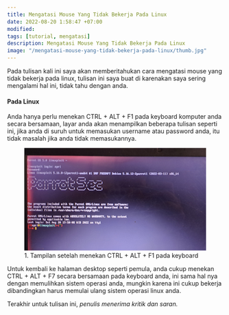 ```yaml
---
title: Mengatasi Mouse Yang Tidak Bekerja Pada Linux
date: 2022-08-20 1:58:47 +07:00
modified:
tags: [tutorial, mengatasi]
description: Mengatasi Mouse Yang Tidak Bekerja Pada Linux
image: "/mengatasi-mouse-yang-tidak-bekerja-pada-linux/thumb.jpg"
---
```


Pada tulisan kali ini saya akan memberitahukan cara mengatasi mouse yang tidak bekerja pada linux, tulisan ini saya buat di karenakan saya sering mengalami hal ini, tidak tahu dengan anda.

#### Pada Linux
Anda hanya perlu menekan CTRL + ALT + F1 pada keyboard komputer anda secara bersamaan, layar anda akan menampilkan beberapa tulisan seperti ini, jika anda di suruh untuk memasukan username atau password anda, itu tidak masalah jika anda tidak memasukannya.


<figure>
<img src="https://raw.githubusercontent.com/africode7/rtd/master/_posts/mengatasi-mouse-yang-tidak-bekerja-pada-linux/1.jpg" alt="1. Tampilan CTRL + ALT + F1">
<figcaption>1. Tampilan setelah menekan CTRL + ALT + F1 pada keyboard</figcaption>
</figure>


Untuk kembali ke halaman desktop seperti pemula, anda cukup menekan CTRL + ALT + F7 secara bersamaan pada keyboard anda, ini sama hal nya dengan memulihkan sistem operasi anda, mungkin karena ini cukup bekerja dibandingkan harus memulai ulang sistem operasi linux anda.

Terakhir untuk tulisan ini, _penulis menerima kritik dan saran._
